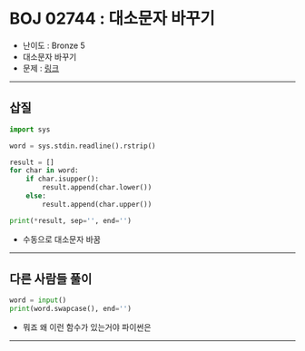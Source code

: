# BOJ 02744 : 대소문자 바꾸기

- 난이도 : Bronze 5
- 대소문자 바꾸기
- 문제 : [링크](https://www.acmicpc.net/problem/2744)

---

## 삽질
```python
import sys

word = sys.stdin.readline().rstrip()

result = []
for char in word:
    if char.isupper():
        result.append(char.lower())
    else:
        result.append(char.upper())

print(*result, sep='', end='')
```
- 수동으로 대소문자 바꿈

---

## 다른 사람들 풀이
```python
word = input()
print(word.swapcase(), end='')

```
- 뭐죠 왜 이런 함수가 있는거야 파이썬은

---

